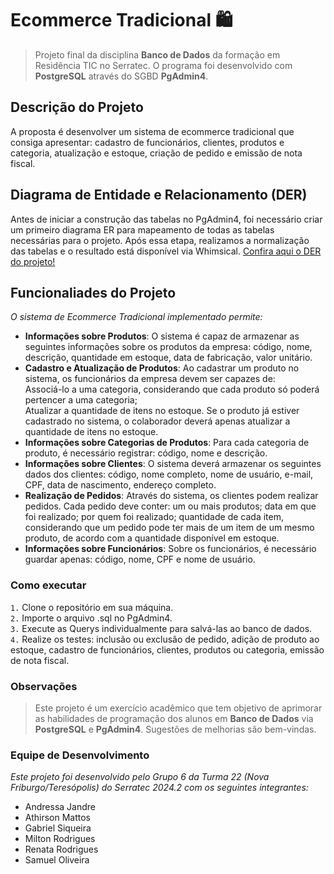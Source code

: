 # Ecommerce Tradicional 🛍️

> Projeto final da disciplina **Banco de Dados** da formação em Residência TIC no Serratec. O programa foi desenvolvido com **PostgreSQL** através do SGBD **PgAdmin4**.

## Descrição do Projeto

A proposta é desenvolver um sistema de ecommerce tradicional que consiga apresentar: cadastro de funcionários, clientes, produtos e categoria, atualização e estoque, criação de pedido e emissão de nota fiscal. 

## Diagrama de Entidade e Relacionamento (DER)

Antes de iniciar a construção das tabelas no PgAdmin4, foi necessário criar um primeiro diagrama ER para mapeamento de todas as tabelas necessárias para o projeto. Após essa etapa, realizamos a normalização das tabelas e o resultado está disponível via Whimsical. [Confira aqui o DER do projeto!](https://whimsical.com/projeto-bancodados-grupo6-HacpwNU2uigcWW8sVjEKCr)

## Funcionaliades do Projeto
_O sistema de Ecommerce Tradicional implementado permite:_

- **Informações sobre Produtos**: O sistema é capaz de armazenar as seguintes informações sobre os produtos da empresa: código, nome, descrição, quantidade em estoque, data de fabricação, valor unitário.
- **Cadastro e Atualização de Produtos**: Ao cadastrar um produto no sistema, os funcionários da empresa devem ser capazes de: <br> Associá-lo a uma categoria, considerando que cada produto só poderá pertencer a uma categoria; <br> Atualizar a quantidade de itens no estoque. Se o produto já estiver cadastrado no sistema, o colaborador deverá apenas atualizar a quantidade de itens no estoque.
- **Informações sobre Categorias de Produtos**: Para cada categoria de produto, é necessário registrar: código, nome e descrição.
- **Informações sobre Clientes**: O sistema deverá armazenar os seguintes dados dos clientes: código, nome completo, nome de usuário, e-mail, CPF, data de nascimento, endereço completo. 
- **Realização de Pedidos**: Através do sistema, os clientes podem realizar pedidos. Cada pedido deve conter: um ou mais produtos; data em que foi realizado; por quem foi realizado; quantidade de cada item, considerando que um pedido pode ter mais de um item de um mesmo produto, de acordo com a quantidade disponível em estoque.
- **Informações sobre Funcionários**: Sobre os funcionários, é necessário guardar apenas: código, nome, CPF e nome de usuário. 

### Como executar
`1.` Clone o repositório em sua máquina. <br>
`2.` Importe o arquivo .sql no PgAdmin4. <br>
`3.` Execute as Querys individualmente para salvá-las ao banco de dados. <br>
`4.` Realize os testes: inclusão ou exclusão de pedido, adição de produto ao estoque, cadastro de funcionários, clientes, produtos ou categoria, emissão de nota fiscal. <br>

### Observações
> Este projeto é um exercício acadêmico que tem objetivo de aprimorar as habilidades de programação dos alunos em **Banco de Dados** via **PostgreSQL** e **PgAdmin4**. Sugestões de melhorias são bem-vindas.

### Equipe de Desenvolvimento
_Este projeto foi desenvolvido pelo Grupo 6 da Turma 22 (Nova Friburgo/Teresópolis) do Serratec 2024.2 com os seguintes integrantes:_

* Andressa Jandre
* Athirson Mattos
* Gabriel Siqueira
* Milton Rodrigues
* Renata Rodrigues
* Samuel Oliveira
